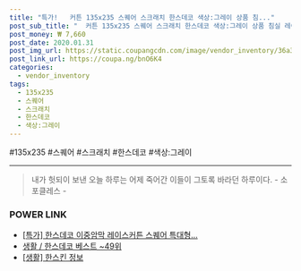 ```yaml
--- 
title: "특가!   커튼 135x235 스퀘어 스크래치 한스데코 색상:그레이 상품 침..." 
post_sub_title: "  커튼 135x235 스퀘어 스크래치 한스데코 색상:그레이 상품 침실 레이스" 
post_money: ₩ 7,660 
post_date: 2020.01.31 
post_img_url: https://static.coupangcdn.com/image/vendor_inventory/36a3/2ef1effb872a6df6cff8109b3db88e50e22fbaf564aea536d4f71a66c4de.jpg 
post_link_url: https://coupa.ng/bnO6K4 
categories: 
  - vendor_inventory 
tags: 
  - 135x235 
  - 스퀘어 
  - 스크래치 
  - 한스데코 
  - 색상:그레이 
--- 
```

  #135x235 #스퀘어 #스크래치 #한스데코 #색상:그레이 
<hr> 

> 내가 헛되이 보낸 오늘 하루는 어제 죽어간 이들이 그토록 바라던 하루이다. - 소포클레스 - 


### POWER LINK

* <a href="https://blog.naver.com/sakai111/221790964105" target="_blank">[특가] 한스데코 이중암막 레이스커튼 스퀘어 특대형...</a>
* <a href="https://blog.naver.com/santokki14/221790842255" target="_blank">생활 / 한스데코 베스트 ~49위</a>
* <a href="https://blog.naver.com/sakai111/221766456374" target="_blank"> [생활] 한스킨 정보 </a>
